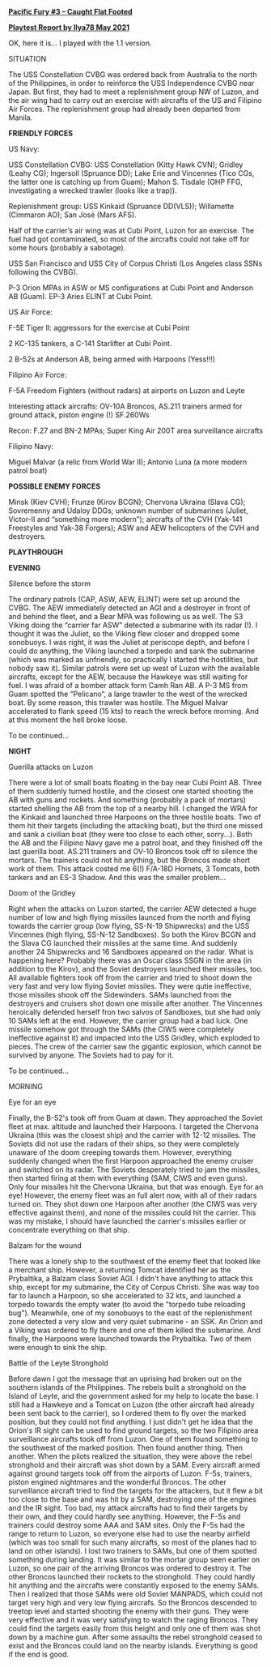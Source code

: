 **<u>Pacific Fury \#3 – Caught Flat Footed</u>**

**<u>Playtest Report by Ilya78 May 2021</u>**

OK, here it is… I played with the 1.1 version.

SITUATION

The USS Constellation CVBG was ordered back from Australia to the north
of the Philippines, in order to reinforce the USS Independence CVBG near
Japan. But first, they had to meet a replenishment group NW of Luzon,
and the air wing had to carry out an exercise with aircrafts of the US
and Filipino Air Forces. The replenishment group had already been
departed from Manila.

**FRIENDLY FORCES**

US Navy:

USS Constellation CVBG: USS Constellation (Kitty Hawk CVN); Gridley
(Leahy CG); Ingersoll (Spruance DD); Lake Erie and Vincennes (Tico CGs,
the latter one is catching up from Guam); Mahon S. Tisdale (OHP FFG,
investigating a wrecked trawler (looks like a trap)).

Replenishment group: USS Kinkaid (Spruance DD(VLS)); Willamette
(Cimmaron AO); San José (Mars AFS).

Half of the carrier’s air wing was at Cubi Point, Luzon for an exercise.
The fuel had got contaminated, so most of the aircrafts could not take
off for some hours (probably a sabotage).

USS San Francisco and USS City of Corpus Christi (Los Angeles class SSNs
following the CVBG).

P-3 Orion MPAs in ASW or MS configurations at Cubi Point and Anderson AB
(Guam). EP-3 Aries ELINT at Cubi Point.

US Air Force:

F-5E Tiger II: aggressors for the exercise at Cubi Point

2 KC-135 tankers, a C-141 Starlifter at Cubi Point.

2 B-52s at Anderson AB, being armed with Harpoons (Yess!!!)

Filipino Air Force:

F-5A Freedom Fighters (without radars) at airports on Luzon and Leyte

Interesting attack aircrafts: OV-10A Broncos, AS.211 trainers armed for
ground attack, piston engine (!) SF.260Ws

Recon: F.27 and BN-2 MPAs; Super King Air 200T area surveillance
aircrafts

Filipino Navy:

Miguel Malvar (a relic from World War II); Antonio Luna (a more modern
patrol boat)

**POSSIBLE ENEMY FORCES**

Minsk (Kiev CVH); Frunze (Kirov BCGN); Chervona Ukraina (Slava CG);
Sovremenny and Udaloy DDGs; unknown number of submarines (Juliet,
Victor-II and “something more modern”); aircrafts of the CVH (Yak-141
Freestyles and Yak-38 Forgers); ASW and AEW helicopters of the CVH and
destroyers.

**PLAYTHROUGH**

**EVENING**

Silence before the storm

The ordinary patrols (CAP, ASW, AEW, ELINT) were set up around the CVBG.
The AEW immediately detected an AGI and a destroyer in front of and
behind the fleet, and a Bear MPA was following us as well. The S3 Viking
doing the “carrier far ASW” detected a submarine with its radar (!). I
thought it was the Juliet, so the Viking flew closer and dropped some
sonobuoys. I was right, it was the Juliet at periscope depth, and before
I could do anything, the Viking launched a torpedo and sank the
submarine (which was marked as unfriendly, so practically I started the
hostilities, but nobody saw it). Similar patrols were set up west of
Luzon with the available aircrafts, except for the AEW, because the
Hawkeye was still waiting for fuel. I was afraid of a bomber attack form
Camh Ran AB. A P-3 MS from Guam spotted the “Pelicano”, a large trawler
to the west of the wrecked boat. By some reason, this trawler was
hostile. The Miguel Malvar accelerated to flank speed (15 kts) to reach
the wreck before morning. And at this moment the hell broke loose.

To be continued…

**NIGHT**

Guerilla attacks on Luzon

There were a lot of small boats floating in the bay near Cubi Point AB.
Three of them suddenly turned hostile, and the closest one started
shooting the AB with guns and rockets. And something (probably a pack of
mortars) started shelling the AB from the top of a nearby hill. I
changed the WRA for the Kinkaid and launched three Harpoons on the three
hostile boats. Two of them hit their targets (including the attacking
boat), but the third one missed and sank a civilian boat (they were too
close to each other, sorry...). Both the AB and the Filipino Navy gave
me a patrol boat, and they finished off the last guerilla boat. AS.211
trainers and OV-10 Broncos took off to silence the mortars. The trainers
could not hit anything, but the Broncos made short work of them. This
attack costed me 6(!) F/A-18D Hornets, 3 Tomcats, both tankers and an
ES-3 Shadow. And this was the smaller problem...

Doom of the Gridley

Right when the attacks on Luzon started, the carrier AEW detected a huge
number of low and high flying missiles launced from the north and flying
towards the carrier group (low flying, SS-N-19 Shipwrecks) and the USS
Vincennes (high flying, SS-N-12 Sandboxes). So both the Kirov BCGN and
the Slava CG launched their missiles at the same time. And suddenly
another 24 Shipwrecks and 16 Sandboxes appeared on the radar. What is
happening here? Probably there was an Oscar class SSGN in the area (in
addition to the Kirov), and the Soviet destroyers launched their
missiles, too. All available fighters took off from the carrier and
tried to shoot down the very fast and very low flying Soviet missiles.
They were qutie ineffective, those missiles shook off the Sidewinders.
SAMs launched from the destroyers and cruisers shot down one missile
after another. The Vincennes heroically defended herself fron two salvos
of Sandboxes, but she had only 10 SAMs left at the end. However, the
carrier group had a bad luck. One missile somehow got through the SAMs
(the CIWS were completely ineffective against it) and impacted into the
USS Gridley, which exploded to pieces. The crew of the carrier saw the
gigantic explosion, which cannot be survived by anyone. The Soviets had
to pay for it.

To be continued...

MORNING  
  
Eye for an eye  
  
Finally, the B-52's took off from Guam at dawn. They approached the
Soviet fleet at max. altitude and launched their Harpoons. I targeted
the Chervona Ukraina (this was the closest ship) and the carrier with
12-12 missiles. The Soviets did not use the radars of their ships, so
they were completely unaware of the doom creeping towards them. However,
everything suddenly changed when the first Harpoon approached the enemy
cruiser and switched on its radar. The Soviets desperately tried to jam
the missiles, then started firing at them with everything (SAM, CIWS and
even guns). Only four missiles hit the Chervona Ukraina, but that was
enough. Eye for an eye! However, the enemy fleet was an full alert now,
with all of their radars turned on. They shot down one Harpoon after
another (the CIWS was very effective against them), and none of the
missiles could hit the carrier. This was my mistake, I should have
launched the carrier's missiles earlier or concentrate everything on
that ship.  
  
Balzam for the wound  
  
There was a lonely ship to the southwest of the enemy fleet that looked
like a merchant ship. However, a returning Tomcat identified her as the
Prybaltika, a Balzam class Soviet AGI. I didn't have anything to attack
this ship, except for my submarine, the City of Corpus Christi. She was
way too far to launch a Harpoon, so she accelerated to 32 kts, and
launched a torpedo towards the empty water (to avoid the "torpedo tube
reloading bug"). Meanwhile, one of my sonobuoys to the east of the
replenishment zone detected a very slow and very quiet submarine - an
SSK. An Orion and a Viking was ordered to fly there and one of them
killed the submarine. And finally, the Harpoons were launched towards
the Prybaltika. Two of them were enough to sink the ship.  
  
Battle of the Leyte Stronghold  
  
Before dawn I got the message that an uprising had broken out on the
southern islands of the Philippines. The rebels built a stronghold on
the Island of Leyte, and the government asked for my help to locate the
base. I still had a Hawkeye and a Tomcat on Luzon (the other aircraft
had already been sent back to the carrier), so I ordered them to fly
over the marked position, but they could not find anything. I just
didn't get he idea that the Orion's IR sight can be used to find ground
targets, so the two Filipino area surveillance aircrafts took off from
Luzon. One of them found something to the southwest of the marked
position. Then found another thing. Then another. When the pilots
realized the situation, they were above the rebel stronghold and their
aircraft was shot down by a SAM. Every aircraft armed against ground
targets took off from the airports of Luzon. F-5s, trainers, piston
engined nightmares and the wonderful Broncos. The other surveillance
aircraft tried to find the targets for the attackers, but it flew a bit
too close to the base and was hit by a SAM, destroying one of the
engines and the IR sight. Too bad, my attack aircrafts had to find their
targets by their own, and they could hardly see anything. However, the
F-5s and trainers could destroy some AAA and SAM sites. Only the F-5s
had the range to return to Luzon, so everyone else had to use the nearby
airfield (which was too small for such many aircrafts, so most of the
planes had to land on other islands). I lost two trainers to SAMs, but
one of them spotted something during landing. It was similar to the
mortar group seen earlier on Luzon, so one pair of the arriving Broncos
was ordered to destroy it. The other Broncos launched their rockets to
the stronghold. They could hardly hit anything and the aircrafts were
constantly exposed to the enemy SAMs. Then I realized that those SAMs
were old Soviet MANPADS, which could not target very high and very low
flying aircrafs. So the Broncos descended to treetop level and started
shooting the enemy with their guns. They were very effective and it was
very satisfying to watch the raging Broncos. They could find the targets
easily from this height and only one of them was shot down by a machine
gun. After some assaults the rebel stronghold ceased to exist and the
Broncos could land on the nearby islands. Everything is good if the end
is good.
